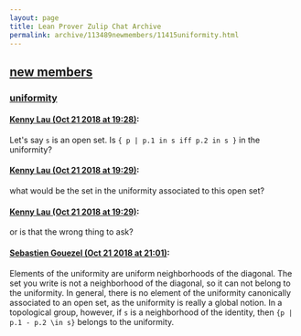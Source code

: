 ```yaml
---
layout: page
title: Lean Prover Zulip Chat Archive 
permalink: archive/113489newmembers/11415uniformity.html
---
```


## [new members](index.html)
### [uniformity](11415uniformity.html)

#### [Kenny Lau (Oct 21 2018 at 19:28)](https://leanprover.zulipchat.com/#narrow/stream/113489-new%20members/topic/uniformity/near/136221947):
Let's say `s` is an open set. Is `{ p | p.1 in s iff p.2 in s }` in the uniformity?

#### [Kenny Lau (Oct 21 2018 at 19:29)](https://leanprover.zulipchat.com/#narrow/stream/113489-new%20members/topic/uniformity/near/136221951):
what would be the set in the uniformity associated to this open set?

#### [Kenny Lau (Oct 21 2018 at 19:29)](https://leanprover.zulipchat.com/#narrow/stream/113489-new%20members/topic/uniformity/near/136221955):
or is that the wrong thing to ask?

#### [Sebastien Gouezel (Oct 21 2018 at 21:01)](https://leanprover.zulipchat.com/#narrow/stream/113489-new%20members/topic/uniformity/near/136225299):
Elements of the uniformity are uniform neighborhoods of the diagonal. The set you write is not a neighborhood of the diagonal, so it can not belong to the uniformity. In general, there is no element of the uniformity canonically associated to an open set, as the uniformity is really a global notion. In a topological group, however, if `s` is a neighborhood of the identity, then `{p | p.1 - p.2 \in s}` belongs to the uniformity.

